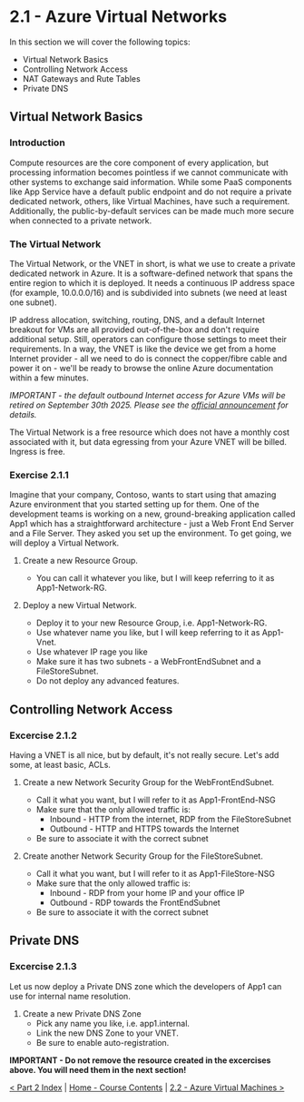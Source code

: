 # 2.1 - Azure Virtual Networks

In this section we will cover the following topics:
- Virtual Network Basics
- Controlling Network Access
- NAT Gateways and Rute Tables
- Private DNS

## Virtual Network Basics

### Introduction

Compute resources are the core component of every application, but processing information becomes pointless if we cannot communicate with other systems to exchange said information. While some PaaS components like App Service have a default public endpoint and do not require a private dedicated network, others, like Virtual Machines, have such a requirement. Additionally, the public-by-default services can be made much more secure when connected to a private network.

### The Virtual Network

The Virtual Network, or the VNET in short, is what we use to create a private dedicated network in Azure. It is a software-defined network that spans the entire region to which it is deployed. It needs a continuous IP address space (for example, 10.0.0.0/16) and is subdivided into subnets (we need at least one subnet). 

IP address allocation, switching, routing, DNS, and a default Internet breakout for VMs are all provided out-of-the-box and don't require additional setup. Still, operators can configure those settings to meet their requirements. In a way, the VNET is like the device we get from a home Internet provider - all we need to do is connect the copper/fibre cable and power it on - we'll be ready to browse the online Azure documentation within a few minutes. 

*IMPORTANT - the default outbound Internet access for Azure VMs will be retired on September 30th 2025. Please see the [official announcement](https://azure.microsoft.com/en-us/updates/default-outbound-access-for-vms-in-azure-will-be-retired-transition-to-a-new-method-of-internet-access/) for details.*

The Virtual Network is a free resource which does not have a monthly cost associated with it, but data egressing from your Azure VNET will be billed. Ingress is free.

### Exercise 2.1.1

Imagine that your company, Contoso, wants to start using that amazing Azure environment that you started setting up for them. One of the development teams is working on a new, ground-breaking application called App1 which has a straightforward architecture - just a Web Front End Server and a File Server. They asked you set up the environment. To get going, we will deploy a Virtual Network.

1. Create a new Resource Group.
    - You can call it whatever you like, but I will keep referring to it as App1-Network-RG.

2. Deploy a new Virtual Network.
    - Deploy it to your new Resource Group, i.e. App1-Network-RG.
    - Use whatever name you like, but I will keep referring to it as App1-Vnet.
    - Use whatever IP rage you like
    - Make sure it has two subnets - a WebFrontEndSubnet and a FileStoreSubnet.
    - Do not deploy any advanced features.

##  Controlling Network Access

### Excercise 2.1.2

Having a VNET is all nice, but by default, it's not really secure. Let's add some, at least basic, ACLs.

1. Create a new Network Security Group for the WebFrontEndSubnet.
    - Call it what you want, but I will refer to it as App1-FrontEnd-NSG
    - Make sure that the only allowed traffic is:
        - Inbound - HTTP from the internet, RDP from the FileStoreSubnet
        - Outbound - HTTP and HTTPS towards the Internet
    - Be sure to associate it with the correct subnet

2. Create another Network Security Group for the FileStoreSubnet.
    - Call it what you want, but I will refer to it as App1-FileStore-NSG
    - Make sure that the only allowed traffic is:
        - Inbound - RDP from your home IP and your office IP
        - Outbound - RDP towards the FrontEndSubnet
    - Be sure to associate it with the correct subnet

## Private DNS

### Excercise 2.1.3

Let us now deploy a Private DNS zone which the developers of App1 can use for internal name resolution.

1. Create a new Private DNS Zone
    - Pick any name you like, i.e. app1.internal.
    - Link the new DNS Zone to your VNET.
    - Be sure to enable auto-registration.

**IMPORTANT - Do not remove the resource created in the excercises above. You will need them in the next section!**

[< Part 2 Index](./partTwoIndex.md) | [Home - Course Contents](../Contents.md) |  [2.2 - Azure Virtual Machines >](./azureVirtualMachines.md)